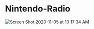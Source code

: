 # Nintendo-Radio






![Screen Shot 2020-11-05 at 10 17 34 AM](https://user-images.githubusercontent.com/71614719/98266748-45926980-1f50-11eb-8d64-83976eacaa42.png)
